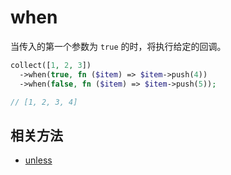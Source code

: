 # when

当传入的第一个参数为 `true` 的时，将执行给定的回调。

```php
collect([1, 2, 3])
  ->when(true, fn ($item) => $item->push(4))
  ->when(false, fn ($item) => $item->push(5));

// [1, 2, 3, 4]
```

## 相关方法

- [unless](unless.md)